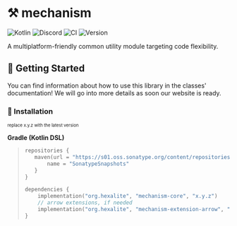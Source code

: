# ⚒ mechanism

![Kotlin](https://img.shields.io/badge/kotlin-%230095D5.svg?style=for-the-badge&logo=kotlin&logoColor=white&color=0d1117)
![Discord](https://img.shields.io/discord/908438033613848596?style=for-the-badge&logo=discord&logoColor=white&colorA=0d1117&colorB=1a222e)
![CI](https://img.shields.io/github/workflow/status/playhexalite/mechanism/Kotlin%20CI%20with%20Gradle.svg?colorA=0d1117&colorB=1a222e&label=Workflow&style=for-the-badge&logo=githubactions&logoColor=white)
![Version](https://img.shields.io/nexus/s/org.hexalite/mechanism-core?server=https%3A%2F%2Fs01.oss.sonatype.org?colorA=0d1117&colorB=1a222e&label=Maven&style=for-the-badge&logo=maven&logoColor=white)

A multiplatform-friendly common utility module targeting code flexibility.

## 🎏 Getting Started

You can find information about how to use this library in the classes' documentation! We will go into more details as
soon our website is ready.

### 🐚 Installation

<sup><sub>replace x.y.z with the latest version</sub></sup>

**Gradle (Kotlin DSL)**
> ```kotlin
> repositories {
>    maven(url = "https://s01.oss.sonatype.org/content/repositories/snapshots/") {
>        name = "SonatypeSnapshots"
>    }
> }
> 
> dependencies {
>     implementation("org.hexalite", "mechanism-core", "x.y.z")
>     // arrow extensions, if needed
>     implementation("org.hexalite", "mechanism-extension-arrow", "x.y.z")
> }
> ```
